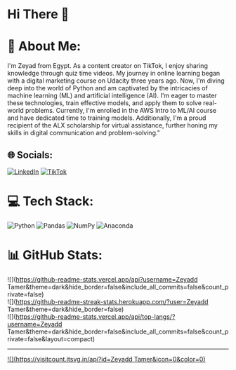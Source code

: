 # Hi There 👋
# 💫 About Me:
I'm Zeyad from Egypt. As a content creator on TikTok, I enjoy sharing knowledge through quiz time videos. My journey in online learning began with a digital marketing course on Udacity three years ago. Now, I'm diving deep into the world of Python and am captivated by the intricacies of machine learning (ML) and artificial intelligence (AI). I'm eager to master these technologies, train effective models, and apply them to solve real-world problems. Currently, I'm enrolled in the AWS Intro to ML/AI course and have dedicated time to training models. Additionally, I'm a proud recipient of the ALX scholarship for virtual assistance, further honing my skills in digital communication and problem-solving."


## 🌐 Socials:
[![LinkedIn](https://img.shields.io/badge/LinkedIn-%230077B5.svg?logo=linkedin&logoColor=white)](https://linkedin.com/in/https://www.linkedin.com/in/zead-tamer-1a93a4224 ) [![TikTok](https://img.shields.io/badge/TikTok-%23000000.svg?logo=TikTok&logoColor=white)](https://tiktok.com/@https://www.tiktok.com/@quizmasterhd0?is_from_webapp=1&sender_device=pc ) 

# 💻 Tech Stack:
![Python](https://img.shields.io/badge/python-3670A0?style=for-the-badge&logo=python&logoColor=ffdd54) ![Pandas](https://img.shields.io/badge/pandas-%23150458.svg?style=for-the-badge&logo=pandas&logoColor=white) ![NumPy](https://img.shields.io/badge/numpy-%23013243.svg?style=for-the-badge&logo=numpy&logoColor=white) ![Anaconda](https://img.shields.io/badge/Anaconda-%2344A833.svg?style=for-the-badge&logo=anaconda&logoColor=white)
# 📊 GitHub Stats:
![](https://github-readme-stats.vercel.app/api?username=Zeyadd Tamer&theme=dark&hide_border=false&include_all_commits=false&count_private=false)<br/>
![](https://github-readme-streak-stats.herokuapp.com/?user=Zeyadd Tamer&theme=dark&hide_border=false)<br/>
![](https://github-readme-stats.vercel.app/api/top-langs/?username=Zeyadd Tamer&theme=dark&hide_border=false&include_all_commits=false&count_private=false&layout=compact)

---
[![](https://visitcount.itsvg.in/api?id=Zeyadd Tamer&icon=0&color=0)](https://visitcount.itsvg.in)

<!-- Proudly created with GPRM ( https://gprm.itsvg.in ) -->
